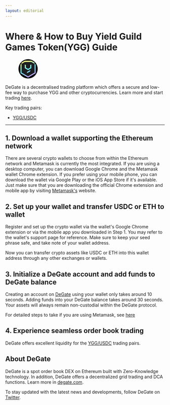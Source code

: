 ```yaml
---
layout: editorial
---
```


# Where & How to Buy Yield Guild Games Token(YGG) Guide

<figure><img src="../.gitbook/assets/ygg_0x25f8087ead173b73d6e8b84329989a8eea16cf731716307297574.jpg" alt="YGG" width="64" style="border-radius: 50%;"><figcaption></figcaption></figure>

DeGate is a decentralised trading platform which offers a secure and low-fee way to purchase YGG and other cryptocurrencies. Learn more and start trading [here](https://app.degate.com/trade/USDC/0x25f8087ead173b73d6e8b84329989a8eea16cf73?utm_source=howtobuy).&#x20;

Key trading pairs:

* [YGG/USDC](https://app.degate.com/trade/USDC/0x25f8087ead173b73d6e8b84329989a8eea16cf73?utm_source=howtobuy)

***

## 1. Download a wallet supporting the Ethereum network

There are several crypto wallets to choose from within the Ethereum network and Metamask is currently the most integrated. If you are using a desktop computer, you can download Google Chrome and the Metamask wallet Chrome extension. If you prefer using your mobile phone, you can download the wallet via Google Play or the iOS App Store if it's available. Just make sure that you are downloading the official Chrome extension and mobile app by visiting [Metamask's](https://metamask.io/) website.

## 2. Set up your wallet and transfer USDC or ETH to wallet

Register and set up the crypto wallet via the wallet's Google Chrome extension or via the mobile app you downloaded in Step 1. You may refer to the wallet's support page for reference. Make sure to keep your seed phrase safe, and take note of your wallet address.&#x20;

Now you can transfer crypto assets like USDC or ETH into this wallet address through any other exchanges or wallets.

## 3. Initialize a DeGate account and add funds to DeGate balance

Creating an account on [DeGate](https://app.degate.com/?utm_source=YGG_howtobuy) using your wallet only takes around 10 seconds. Adding funds into your DeGate balance takes around 30 seconds. Your assets will always remain non-custodial within the DeGate protocol.

For detailed steps to take if you are using Metamask, see [here](https://docs.degate.com/v/product_en/main-features/wallet-connectivity/metamask)

## 4. Experience seamless order book trading

DeGate offers excellent liquidity for the [YGG/USDC](https://app.degate.com/trade/USDC/0x25f8087ead173b73d6e8b84329989a8eea16cf73?utm_source=howtobuy) trading pairs.&#x20;

## About DeGate

DeGate is a spot order book DEX on Ethereum built with Zero-Knowledge technology. In addition, DeGate offers a decentralized grid trading and DCA functions. Learn more in [degate.com](https://degate.com/?utm_source=YGG_howtobuy).

To stay updated with the latest news and developments, follow DeGate on [Twitter](https://twitter.com/degatedex).
